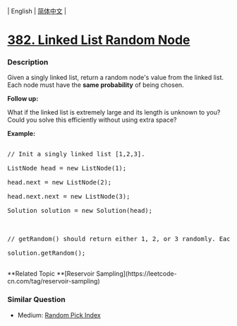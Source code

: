 | English | [简体中文](README.md) |

# [382. Linked List Random Node](https://leetcode-cn.com/problems/linked-list-random-node)
 ### Description
<p>Given a singly linked list, return a random node's value from the linked list. Each node must have the <b>same probability</b> of being chosen.</p>

<p><b>Follow up:</b><br />
What if the linked list is extremely large and its length is unknown to you? Could you solve this efficiently without using extra space?
</p>

<p><b>Example:</b>
<pre>
// Init a singly linked list [1,2,3].
ListNode head = new ListNode(1);
head.next = new ListNode(2);
head.next.next = new ListNode(3);
Solution solution = new Solution(head);

// getRandom() should return either 1, 2, or 3 randomly. Each element should have equal probability of returning.
solution.getRandom();
</pre>
</p>
**Related Topic	**[Reservoir Sampling](https://leetcode-cn.com/tag/reservoir-sampling) 

### Similar Question
 - Medium:	[Random Pick Index](https://leetcode-cn.com/problems/random-pick-index) 
